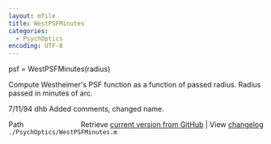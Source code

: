 ```yaml
---
layout: mfile
title: WestPSFMinutes
categories:
  - PsychOptics
encoding: UTF-8
---
```


psf = WestPSFMinutes(radius)

Compute Westheimer's PSF function as a function
of passed radius.  Radius passed in minutes of arc.

7/11/94     dhb     Added comments, changed name.


<div class="code_header" style="text-align:right;">
  <span style="float:left;">Path&nbsp;&nbsp;</span> <span class="counter">Retrieve <a href=
  "https://raw.github.com/Psychtoolbox-3/Psychtoolbox-3/beta/./PsychOptics/WestPSFMinutes.m">current version from GitHub</a> | View <a href=
  "https://github.com/Psychtoolbox-3/Psychtoolbox-3/commits/beta/./PsychOptics/WestPSFMinutes.m">changelog</a></span>
</div>
<div class="code">
  <code>./PsychOptics/WestPSFMinutes.m</code>
</div>
